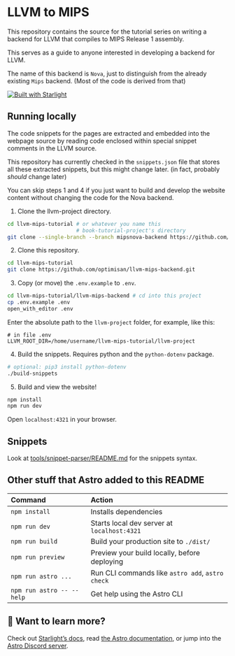 # LLVM to MIPS

This repository contains the source for the tutorial series on writing a 
backend for LLVM that compiles to MIPS Release 1 assembly.

This serves as a guide to anyone interested in developing a backend for LLVM.

The name of this backend is `Nova`, just to distinguish from the already existing
`Mips` backend. (Most of the code is derived from that)

[![Built with Starlight](https://astro.badg.es/v2/built-with-starlight/tiny.svg)](https://starlight.astro.build)

## Running locally
The code snippets for the pages are extracted and embedded into
the webpage source by reading code enclosed within special
snippet comments in the LLVM source.

This repository has currently checked in the `snippets.json` file
that stores all these extracted snippets, but this might change later.
(in fact, probably *should* change later)

You can skip steps 1 and 4 if you just want to build and develop the 
website content without changing the code for the Nova backend.

1. Clone the llvm-project directory.
```bash
cd llvm-mips-tutorial # or whatever you name this
                      # book-tutorial-project's directory
git clone --single-branch --branch mipsnova-backend https://github.com/optimisan/llvm-project.git
```

2. Clone this repository.
```bash
cd llvm-mips-tutorial
git clone https://github.com/optimisan/llvm-mips-backend.git
```

3. Copy (or move) the `.env.example` to `.env`.
```bash
cd llvm-mips-tutorial/llvm-mips-backend # cd into this project
cp .env.example .env
open_with_editor .env
```

Enter the absolute path to the `llvm-project` folder, for example, like this:
```env
# in file .env
LLVM_ROOT_DIR=/home/username/llvm-mips-tutorial/llvm-project
```

4. Build the snippets. Requires python and the `python-dotenv` package.
```bash
# optional: pip3 install python-dotenv 
./build-snippets
```

5. Build and view the website!
```bash
npm install
npm run dev
```

Open `localhost:4321` in your browser.

## Snippets
Look at [tools/snippet-parser/README.md](tools/snippet-parser/README.md) for the snippets syntax.

## Other stuff that Astro added to this README
| Command                   | Action                                           |
| :------------------------ | :----------------------------------------------- |
| `npm install`             | Installs dependencies                            |
| `npm run dev`             | Starts local dev server at `localhost:4321`      |
| `npm run build`           | Build your production site to `./dist/`          |
| `npm run preview`         | Preview your build locally, before deploying     |
| `npm run astro ...`       | Run CLI commands like `astro add`, `astro check` |
| `npm run astro -- --help` | Get help using the Astro CLI                     |

## 👀 Want to learn more?

Check out [Starlight’s docs](https://starlight.astro.build/), read [the Astro documentation](https://docs.astro.build), or jump into the [Astro Discord server](https://astro.build/chat).
